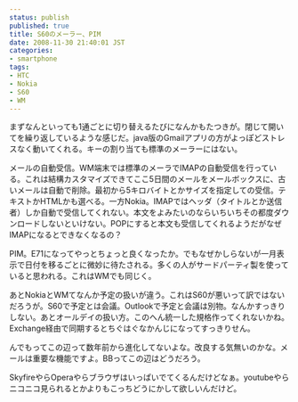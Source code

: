 ```yaml
---
status: publish
published: true
title: S60のメーラー、PIM
date: 2008-11-30 21:40:01 JST
categories:
- smartphone
tags:
- HTC
- Nokia
- S60
- WM
---
```

まずなんといっても1通ごとに切り替えるたびになんかもたつきが。閉じて開いてを繰り返しているような感じだ。java版のGmailアプリの方がよっぽどストレスなく動いてくれる。キーの割り当ても標準のメーラーにはない。

メールの自動受信。WM端末では標準のメーラでIMAPの自動受信を行っている。これは結構カスタマイズできてここ5日間のメールをメールボックスに、古いメールは自動で削除。最初から5キロバイトとかサイズを指定しての受信。テキストかHTMLかも選べる。一方Nokia。IMAPではヘッダ（タイトルとか送信者）しか自動で受信してくれない。本文をよみたいのならいちいちその都度ダウンロードしないといけない。POPにすると本文も受信してくれるようだがなぜIMAPになるとできなくなるの？

PIM。E71になってやっとちょっと良くなったか。でもなぜかしらないが一月表示で日付を移るごとに微妙に待たされる。多くの人がサードパーティ製を使っていると思われる。これはWMでも同じく。

あとNokiaとWMてなんか予定の扱いが違う。これはS60が悪いって訳ではないだろうが。S60で予定とは会議。Outlookで予定と会議は別物。なんかすっきりしない。あとオールデイの扱い方。このへん統一した規格作ってくれないかね。Exchange経由で同期するとちぐはぐなかんじになってすっきりせん。

んでもってこの辺って数年前から進化してないよな。改良する気無いのかな。メールは重要な機能ですよ。BBってこの辺はどうだろう。

SkyfireやらOperaやらブラウザはいっぱいでてくるんだけどなぁ。youtubeやらニコニコ見られるとかよりもこっちどうにかして欲しいんだけど。
